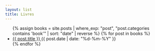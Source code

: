 ```yaml
---
layout: list
title: Livres
---
```


<section class="posts">
    <ul>
        {% assign books = site.posts | where_exp: "post", "post.categories contains 'book'" | sort: "date" | reverse %}
        {% for post in books %}
        <li class="book-item">
            <a href="{{ site.baseurl }}{{ post.url }}">
                {{ post.title }}
            </a>
            <time datetime="{{ post.date | date_to_xmlschema }}">
                {{ post.date | date: "%d-%m-%Y" }}
            </time>
        </li>
        {% endfor %}
    </ul>
</section>
